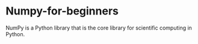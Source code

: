 # Numpy-for-beginners
NumPy is a Python library that is the core library for scientific computing in Python. 

